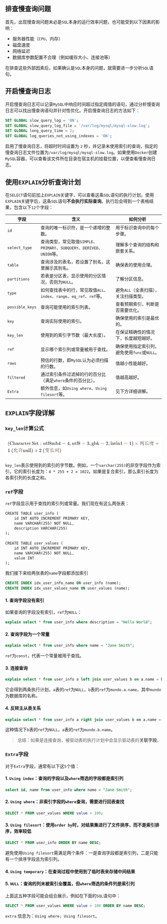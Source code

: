 ## 排查慢查询问题

首先，出现慢查询问题未必是`SQL`本身的运行效率问题，也可能受到以下因素的影响：

- 服务器性能（`CPU`、内存）
- 磁盘速度
- 网络延迟
- 数据库参数配置不合理（例如缓存大小、连接池等）

在排查这些外部因素后，如果确认是`SQL`本身的问题，就需要进一步分析`SQL`语句。

## 开启慢查询日志

开启慢查询日志可以记录`MySQL`中响应时间超过指定阈值的语句，通过分析慢查询日志可以找出慢查询语句并针对性优化。开启慢查询日志的方法如下：

```sql
SET GLOBAL slow_query_log = 'ON';
SET GLOBAL slow_query_log_file = '/var/log/mysql/mysql-slow.log';
SET GLOBAL long_query_time = 2;
SET GLOBAL log_queries_not_using_indexes = 'ON';
```

启用了慢查询日志，将超时时间设置为 `2` 秒，并记录未使用索引的查询，指定的慢查询日志文件位置为`/var/log/mysql/mysql-slow.log`。如果使用`Docker`创建`MySQL`容器，可以查看该文件所在目录在宿主机的挂载位置，以便查看慢查询日志。

## 使用`EXPLAIN`分析查询计划

在`SELECT`语句前加上`EXPLAIN`关键字，可以查看这条`SQL`语句的执行计划。使用`EXPLAIN`关键字后，这条`SQL`语句**不会执行实际查询**。执行后会得到一个表格结果，包含以下`12`个字段：

| 字段            | 含义                                                         | 如何分析                                     |
| --------------- | ------------------------------------------------------------ | -------------------------------------------- |
| `id`            | 查询的唯一标识符，是一个递增的整数。                         | 用于标识查询中的每个步骤。                   |
| `select_type`   | 查询类型，常见取值`SIMPLE`、`PRIMARY`、`SUBQUERY`、`DERIVED`、`UNION`等。 | 理解多个查询的结构和嵌套关系。               |
| `table`         | 查询涉及的表名，若设置了别名，这里展示其别名。               | 确保表的使用合理。                           |
| `partitions`    | 若表是分区表，显示使用的分区情况，否则为`NULL`。             | 了解分区信息。                               |
| `type`          | 如何查找表中的行，常见取值`ALL`、`index`、`range`、`eq_ref`、`ref`等。 | 避免`ALL`（全表扫描），关注扫描类型。        |
| `possible_keys` | 查询可能使用的索引列表。                                     | 查看预期索引，判断是否需要优化。             |
| `key`           | 查询实际使用的索引。                                         | 确保使用的索引是最优的。                     |
| `key_len`       | 使用到的索引字节数（最大长度）。                             | 在保证精确性的情况下，长度越短越好。         |
| `ref`           | 显示哪个索引列或常量被用于查找。                             | 确保使用指定索引列，避免使用`func`或`NULL`。 |
| `rows`          | 预估的行数，即`MySQL`认为必须扫描的行数。                    | 值越小性能越好。                             |
| `filtered`      | 通过索引条件过滤掉的行的百分比（满足`where`条件的百分比）。  | 值越高越好。                                 |
| `Extra`         | 额外信息，如`Using where`、`Using filesort`等。              | 见下方详细讲解。                             |

## `EXPLAIN`字段详解

### `key_len`计算公式

<img src="image/image-20240410173721759.png" alt="image-20240410173721759" style="zoom:60%;" />

`key_len`表示使用到的索引的字节数。例如，一个`varchar(255)`的非空字段作为索引，它的索引长度为：`4 * 255 + 2 = 1022`。如果是复合索引，那么索引长度为各索引列的长度之和。

### `ref`字段

`ref`字段显示用于查找的索引列或常量。我们现在有这么两张表：

```mysql
CREATE TABLE user_info (
    id INT AUTO_INCREMENT PRIMARY KEY,
    name VARCHAR(255) NOT NULL,
    description VARCHAR(255)
);

CREATE TABLE user_values (
    id INT AUTO_INCREMENT PRIMARY KEY,
    name VARCHAR(255) NOT NULL,
    value INT
);
```

我们接下来给两张表的`name`字段都添加索引

```sql
CREATE INDEX idx_user_info_name ON user_info (name);
CREATE INDEX idx_user_values_name ON user_values (name);
```

#### 1. 查询字段没有索引

如果查询的字段没有索引，`ref`为`NULL`：

```sql
explain select * from user_info where description = "Hello World";
```

#### 2. 查询字段为一个常量

```sql
explain select * from user_info where name = "Jane Smith";
```

`ref`为`const`，代表一个常量被用于查找。

#### 3. 连接查询

```sql
explain select * from user_info a left join user_values b on a.name = b.name;
```

它会得到两条执行计划，`a`表的`ref`为`NULL`，`b`表的`ref`为`mundo.a.name`，其中`mundo`为数据库的名称。

#### 4. 反转主从表关系

```sql
explain select * from user_info a right join user_values b on a.name = b.name;
```

这种情况下`b`表的`ref`为`NULL`，`a`表的`ref`为`mundo.b.name`。

> 总结：如果是连接查询，被驱动表的执行计划中会显示驱动表的**关联字段**。

### `Extra`字段

对于`Extra`字段，通常有以下这`5`个值：

#### 1. `Using index`：查询的字段以及`where`筛选的字段都是索引列

   ```sql
   select id, name from user_info where name = "Jane Smith";
   ```

#### 2. `Using where`：非索引字段的`where`查询，需要进行回表查找

   ```sql
   SELECT * FROM user_values WHERE value > 100;
   ```

#### 3. `Using filesort`：使用`order by`时，对结果集进行了文件排序，而不是索引排序，效率较低

   ```sql
   SELECT * FROM user_info ORDER BY name DESC;
   ```

避免使用`Using filesort`需满足两个条件：一是查询字段都是索引列，二是只能有一个排序字段且为索引列。

#### 4. `Using temporary`：在查询过程中使用到了临时表来存储中间结果

#### 5. `NULL`：查询的列未被索引全覆盖，但`where`筛选的条件列是索引列

上面这五种字段可能会组合展示，例如在下面的`SQL`语句中：

```sql
SELECT * FROM user_values WHERE value > 100 ORDER BY name DESC;
```

`extra` 信息为：`Using where; Using filesort`。